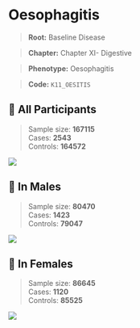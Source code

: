 # Oesophagitis

> **Root:** Baseline Disease  

> **Chapter:** Chapter XI- Digestive  

> **Phenotype:** Oesophagitis  

> **Code:** `K11_OESITIS`

## 🧪 All Participants  
> Sample size: **167115**  
> Cases: **2543**  
> Controls: **164572**
<img src="/Disease/Figures/ALL/Baseline/K11_OESITIS.png"/>
<CsvTable src="/public/Disease/Data/ALL/Baseline/LG_K11_OESITIS.csv" label="🔍 View full results" />

## 👨 In Males  
> Sample size: **80470**  
> Cases: **1423**  
> Controls: **79047**
<img src="/Disease/Figures/Male/Baseline/K11_OESITIS.png"/>
<CsvTable src="/public/Disease/Data/Male/Baseline/LG_K11_OESITIS.csv" label="🔍 View full results" />

## 👩 In Females  
> Sample size: **86645**  
> Cases: **1120**  
> Controls: **85525**
<img src="/Disease/Figures/Female/Baseline/K11_OESITIS.png"/>
<CsvTable src="/public/Disease/Data/Female/Baseline/LG_K11_OESITIS.csv" label="🔍 View full results" />
